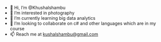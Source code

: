 - 👋 Hi, I’m @Khushalshambu
- 👀 I’m interested in photography 
- 🌱 I’m currently learning big data analytics
- 💞️ I’m looking to collaborate on c# and other languages which are in my course
- 📫 Reach me at kushalshambu@gmail.com

<!---
Khushalshambu/Khushalshambu is a ✨ special ✨ repository because its `README.md` (this file) appears on your GitHub profile.
You can click the Preview link to take a look at your changes.
--->
